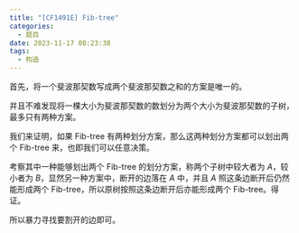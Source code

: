 ```yaml
---
title: "[CF1491E] Fib-tree"
categories:
  - 题目
date: 2023-11-17 08:23:38
tags:
  - 构造
---
```

首先，将一个斐波那契数写成两个斐波那契数之和的方案是唯一的。

并且不难发现将一棵大小为斐波那契数的数划分为两个大小为斐波那契数的子树，最多只有两种方案。

我们来证明，如果 Fib-tree 有两种划分方案，那么这两种划分方案都可以划出两个 Fib-tree 来，也即我们可以任意决策。

考察其中一种能够划出两个 Fib-tree 的划分方案，称两个子树中较大者为 $A$，较小者为 $B$，显然另一种方案中，断开的边落在 $A$ 中，并且 $A$ 照这条边断开后仍然能形成两个 Fib-tree，所以原树按照这条边断开后亦能形成两个 Fib-tree。得证。

所以暴力寻找要割开的边即可。